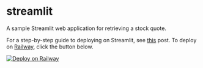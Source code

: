 # streamlit
A sample Streamlit web application for retrieving a stock quote.

For a step-by-step guide to deploying on Streamlit, see [this](https://alphasec.io/build-an-interactive-python-web-app-with-streamlit/) post. To deploy on [Railway](https://railway.app/?referralCode=alphasec), click the button below.

[![Deploy on Railway](https://railway.app/button.svg)](https://railway.app/new/template/3D37W6?referralCode=alphasec)
